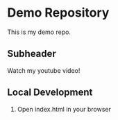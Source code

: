 # Demo Repository

This is my demo repo.

## Subheader

Watch my youtube video!

## Local Development

1. Open index.html in your browser
